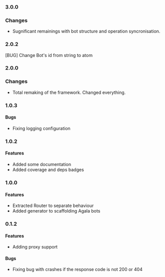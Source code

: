 ### 3.0.0

### Changes

* Sugnificant remainings with bot structure and operation syncronisation.

### 2.0.2

[BUG] Change Bot's id from string to atom

### 2.0.0

### Changes

* Total remaking of the framework. Changed everything.

### 1.0.3

#### Bugs

* Fixing logging configuration

### 1.0.2

#### Features

* Added some documentation
* Added coverage and deps badges

### 1.0.0

#### Features

* Extracted Router to separate behaviour
* Added generator to scaffolding Agala bots

### 0.1.2

#### Features

* Adding proxy support

#### Bugs

* Fixing bug with crashes if the response code is not 200 or 404
